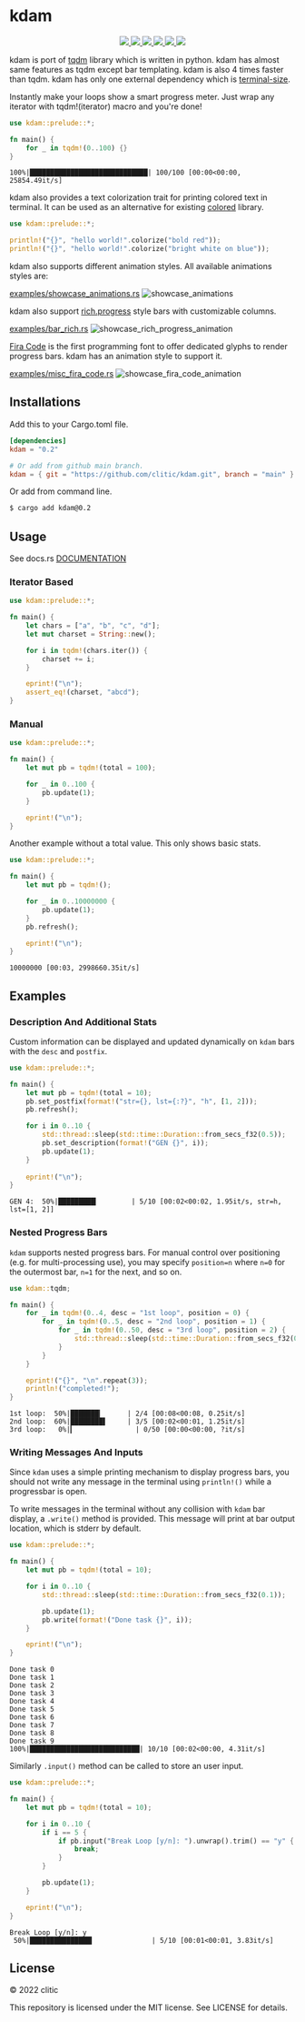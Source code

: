 # kdam

<p align="center">
  <a href="https://crates.io/crates/kdam">
    <img src="https://img.shields.io/crates/d/kdam?style=flat-square">
  </a>
  <a href="https://crates.io/crates/kdam">
    <img src="https://img.shields.io/crates/v/kdam?style=flat-square">
  </a>
  <a href="https://docs.rs/kdam/latest/kdam">
    <img src="https://img.shields.io/docsrs/kdam?logo=docsdotrs&style=flat-square">
  </a>
  <a href="https://github.com/clitic/kdam">
    <img src="https://img.shields.io/github/license/clitic/kdam?style=flat-square">
  </a>
  <a href="https://github.com/clitic/kdam">
    <img src="https://img.shields.io/github/repo-size/clitic/kdam?style=flat-square">
  </a>
  <a href="https://github.com/clitic/kdam">
    <img src="https://img.shields.io/tokei/lines/github/clitic/kdam?logo=github&style=flat-square">
  </a>
</p>

kdam is port of [tqdm](https://github.com/tqdm/tqdm) library which is written in python. kdam has almost same features as tqdm except bar templating. kdam is also 4 times faster than tqdm. kdam has only one external dependency which is [terminal-size](https://github.com/eminence/terminal-size).

Instantly make your loops show a smart progress meter. Just wrap any iterator with tqdm!(iterator) macro and you're done!

```rust
use kdam::prelude::*;

fn main() {
    for _ in tqdm!(0..100) {}
}
```

```
100%|█████████████████████████████| 100/100 [00:00<00:00, 25854.49it/s]
```

kdam also provides a text colorization trait for printing colored text in terminal. It can be used as an alternative for existing [colored](https://github.com/mackwic/colored) library.

```rust
use kdam::prelude::*;

println!("{}", "hello world!".colorize("bold red"));
println!("{}", "hello world!".colorize("bright white on blue"));
```

kdam also supports different animation styles. All available animations styles are:

[examples/showcase_animations.rs](https://github.com/clitic/kdam/blob/main/examples/showcase_animations.rs)
![showcase_animations](https://raw.githubusercontent.com/clitic/kdam/main/images/animations.gif)

kdam also support [rich.progress](https://rich.readthedocs.io/en/latest/progress.html) style bars with customizable columns.

[examples/bar_rich.rs](https://github.com/clitic/kdam/blob/main/examples/bar_rich.rs)
![showcase_rich_progress_animation](https://raw.githubusercontent.com/clitic/kdam/main/images/rich_progress.gif)

[Fira Code](https://github.com/tonsky/FiraCode) is the first programming font to offer dedicated glyphs to render progress bars. kdam has an animation style to support it.

[examples/misc_fira_code.rs](https://github.com/clitic/kdam/blob/main/examples/misc_fira_code.rs)
![showcase_fira_code_animation](https://raw.githubusercontent.com/clitic/kdam/main/images/fira_code.gif)

## Installations

Add this to your Cargo.toml file.

```toml
[dependencies]
kdam = "0.2"

# Or add from github main branch.
kdam = { git = "https://github.com/clitic/kdam.git", branch = "main" }
```

Or add from command line.

```bash
$ cargo add kdam@0.2
```

## Usage

See docs.rs [DOCUMENTATION](https://docs.rs/kdam)

### Iterator Based

```rust
use kdam::prelude::*;

fn main() {
    let chars = ["a", "b", "c", "d"];
    let mut charset = String::new();

    for i in tqdm!(chars.iter()) {
        charset += i;
    }

    eprint!("\n");
    assert_eq!(charset, "abcd");
}
```

### Manual

```rust
use kdam::prelude::*;

fn main() {
    let mut pb = tqdm!(total = 100);

    for _ in 0..100 {
        pb.update(1);
    }

    eprint!("\n");
}
```

Another example without a total value. This only shows basic stats.

```rust
use kdam::prelude::*;

fn main() {
    let mut pb = tqdm!();

    for _ in 0..10000000 {
        pb.update(1);
    }
    pb.refresh();

    eprint!("\n");
}
```

```
10000000 [00:03, 2998660.35it/s]
```

## Examples

### Description And Additional Stats

Custom information can be displayed and updated dynamically on `kdam` bars with the `desc` and `postfix`.

```rust
use kdam::prelude::*;

fn main() {
    let mut pb = tqdm!(total = 10);
    pb.set_postfix(format!("str={}, lst={:?}", "h", [1, 2]));
    pb.refresh();

    for i in 0..10 {
        std::thread::sleep(std::time::Duration::from_secs_f32(0.5));
        pb.set_description(format!("GEN {}", i));
        pb.update(1);
    }
    
    eprint!("\n");
}
```

```
GEN 4:  50%|█████████▎        | 5/10 [00:02<00:02, 1.95it/s, str=h, lst=[1, 2]]
```

### Nested Progress Bars

`kdam` supports nested progress bars. For manual control over positioning (e.g. for multi-processing use), you may specify `position=n` where `n=0` for the outermost bar, `n=1` for the next, and so on.

```rust
use kdam::tqdm;

fn main() {
    for _ in tqdm!(0..4, desc = "1st loop", position = 0) {
        for _ in tqdm!(0..5, desc = "2nd loop", position = 1) {
            for _ in tqdm!(0..50, desc = "3rd loop", position = 2) {
                std::thread::sleep(std::time::Duration::from_secs_f32(0.0001));
            }
        }
    }

    eprint!("{}", "\n".repeat(3));
    println!("completed!");
}
```

```
1st loop:  50%|███████▎      | 2/4 [00:08<00:08, 0.25it/s]
2nd loop:  60%|████████▌     | 3/5 [00:02<00:01, 1.25it/s]
3rd loop:   0%|▎               | 0/50 [00:00<00:00, ?it/s]
```

### Writing Messages And Inputs

Since `kdam` uses a simple printing mechanism to display progress bars, you should not write any message in the terminal using `println!()` while a progressbar is open.

To write messages in the terminal without any collision with `kdam` bar display, a `.write()` method is provided. This message will print at bar output location, which is stderr by default.

```rust
use kdam::prelude::*;

fn main() {
    let mut pb = tqdm!(total = 10);

    for i in 0..10 {
        std::thread::sleep(std::time::Duration::from_secs_f32(0.1));

        pb.update(1);
        pb.write(format!("Done task {}", i));
    }

    eprint!("\n");
}
```

```
Done task 0
Done task 1
Done task 2
Done task 3
Done task 4
Done task 5
Done task 6
Done task 7
Done task 8
Done task 9
100%|███████████████████████████| 10/10 [00:02<00:00, 4.31it/s]
```

Similarly `.input()` method can be called to store an user input.

```rust
use kdam::prelude::*;

fn main() {
    let mut pb = tqdm!(total = 10);

    for i in 0..10 {
        if i == 5 {
            if pb.input("Break Loop [y/n]: ").unwrap().trim() == "y" {
                break;
            }
        }

        pb.update(1);
    }

    eprint!("\n");
}
```

```
Break Loop [y/n]: y
 50%|███████████████▎              | 5/10 [00:01<00:01, 3.83it/s]
```

## License

&copy; 2022 clitic

This repository is licensed under the MIT license. See LICENSE for details.
